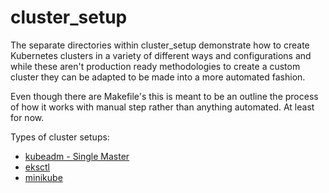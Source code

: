 # cluster_setup

The separate directories within cluster_setup demonstrate how to create Kubernetes clusters in a variety of different ways and configurations and while these aren't production ready methodologies to create a custom cluster they can be adapted to be made into a more automated fashion.

Even though there are Makefile's this is meant to be an outline the process of how it works with manual step rather than anything automated. At least for now.

Types of cluster setups:
* [kubeadm - Single Master](./singlemaster/)
* [eksctl](./eksctl/)
* [minikube](./minikube/)
